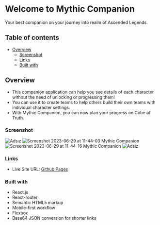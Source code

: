 # Welcome to Mythic Companion

Your best companion on your journey into realm of Ascended Legends.

## Table of contents

- [Overview](#overview)
  - [Screenshot](#screenshot)
  - [Links](#links)
  - [Built with](#built-with)

## Overview

- This companion application can help you see details of each character without the need of unlocking or progressing them!
- You can use it to create teams to help others build their own teams with individual character settings.
- With Mythic Companion, you can now plan your progress on Cube of Truth.

### Screenshot

![Adsız](https://github.com/enesceylan/mythic-companion/assets/48354258/3cccf809-f469-45ff-bbc0-7f26d6040c8d)
![Screenshot 2023-06-29 at 11-44-03 Mythic Companion](https://github.com/enesceylan/mythic-companion/assets/48354258/a2e75787-f8b2-4892-8732-9152027eba88)
![Screenshot 2023-06-29 at 11-44-16 Mythic Companion](https://github.com/enesceylan/mythic-companion/assets/48354258/010165d0-0ac7-4e21-9565-d6cd3a0c8b91)
![Adsız](https://github.com/enesceylan/mythic-companion/assets/48354258/7078a99c-ec21-4e60-b008-fc24ad50bdc3)

### Links

- Live Site URL: [Github Pages](https://enesceylan.github.io/mythic-companion/)

### Built with

- React.js
- React-router
- Semantic HTML5 markup
- Mobile-first workflow
- Flexbox
- Base64 JSON conversion for shorter links
